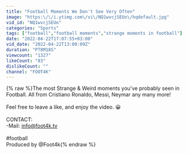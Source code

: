 ```yaml
---
title: "Football Moments We Don't See Very Often"
image: "https:\/\/i.ytimg.com\/vi\/NQ1wvcjSEUo\/hqdefault.jpg"
vid_id: "NQ1wvcjSEUo"
categories: "Sports"
tags: ["football","football moments","strange moments in football"]
date: "2022-04-22T17:07:55+03:00"
vid_date: "2022-04-22T13:00:09Z"
duration: "PT8M18S"
viewcount: "1327"
likeCount: "83"
dislikeCount: ""
channel: "FOOT4K"
---
```

{% raw %}The most Strange &amp; Weird moments you've probably seen in Football. All from Cristiano Ronaldo, Messi, Neymar any many more!<br /><br />Feel free to leave a like, and enjoy the video. 😀<br /><br />CONTACT:<br />-Mail: info@foot4k.tv<br /><br />#football<br />Produced by @Foot4k{% endraw %}
